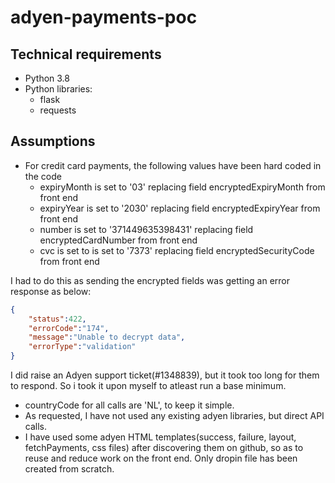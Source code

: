 # adyen-payments-poc

## Technical requirements
* Python 3.8
* Python libraries:
    * flask
    * requests

## Assumptions
* For credit card payments, the following values have been hard coded in the code
    * expiryMonth is set to '03' replacing field encryptedExpiryMonth from front end
    * expiryYear is set to '2030' replacing field encryptedExpiryYear from front end
    * number is set to '371449635398431' replacing field encryptedCardNumber from front end
    * cvc is set to is set to '7373' replacing field encryptedSecurityCode from front end

I had to do this as sending the encrypted fields was getting an error response as below:
```json
{
	"status":422,
	"errorCode":"174",
	"message":"Unable to decrypt data",
	"errorType":"validation"
}
```
I did raise an Adyen support ticket(#1348839), but it took too long for them to respond. So i took it upon myself to atleast run a base minimum.
* countryCode for all calls are 'NL', to keep it simple.
* As requested, I have not used any existing adyen libraries, but direct API calls. 
* I have used some adyen HTML templates(success, failure, layout, fetchPayments, css files) after discovering them on github, so as to reuse and reduce work on the front end. Only dropin file has been created from scratch.
